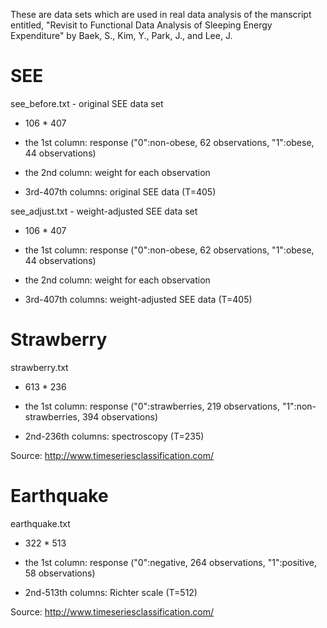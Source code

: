 These are data sets which are used in real data analysis of the manscript entitled, "Revisit to Functional Data Analysis of Sleeping Energy Expenditure" by Baek, S., Kim, Y., Park, J., and Lee, J. 


# SEE

see_before.txt - original SEE data set

- 106 * 407

- the 1st column: response ("0":non-obese, 62 observations, "1":obese, 44 observations)

- the 2nd column: weight for each observation

- 3rd-407th columns: original SEE data (T=405)

see_adjust.txt - weight-adjusted SEE data set

- 106 * 407

- the 1st column: response ("0":non-obese, 62 observations, "1":obese, 44 observations)

- the 2nd column: weight for each observation

- 3rd-407th columns: weight-adjusted  SEE data (T=405)

# Strawberry

strawberry.txt

- 613 * 236

- the 1st column: response ("0":strawberries, 219 observations, "1":non-strawberries, 394 observations)

- 2nd-236th columns: spectroscopy (T=235)

Source: http://www.timeseriesclassification.com/

# Earthquake

earthquake.txt

- 322 * 513

- the 1st column: response ("0":negative, 264 observations, "1":positive, 58 observations)

- 2nd-513th columns: Richter scale (T=512)

Source: http://www.timeseriesclassification.com/
